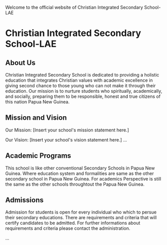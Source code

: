 Welcome to the official website of Christian Integrated Secondary School-LAE 


# Christian Integrated Secondary School-LAE

## About Us
Christian Integrated Secondary School is dedicated to providing a holistic education that integrates Christian values with academic excellence in giving second chance to those young who can not make it through their education. Our mission is to nurture students who spiritually, academically, and socially, preparing them to be responsible, honest and true citizens of this nation Papua New Guinea.

## Mission and Vision

Our Mission: [Insert your school's mission statement here.]

Our Vision: [Insert your school's vision statement here.]
...

## Academic Programs

This school is like other conventional Secondary Schools in Papua New Guinea. Where education system and formalities are same as the other secondary school in Papua New Guinea.
For academics Perspective is still the same as the other schools throughtout the Papua New Guinea.

## Admissions

Admission for students is open for every individual who which to persue their secondary educations. There are requirements and criteria that will certify candidates to be admitted. For further informations about requirements and criteria please contact the administration.

...

